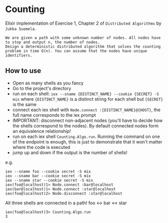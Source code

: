 # Counting

Elixir implementation of Exercise 1, Chapter 2 of `Distributed Algorithms` by `Jukka Suomela`.    
```
We are given a path with some unknown number of nodes. All nodes have to stop and output n, the number of nodes.       
Design a deterministic distributed algorithm that solves the counting problem in time O(n). You can assume that the nodes have unique identifiers.
```

## How to use

- Open as many shells as you fancy
- Go to the project's directory
- run on each shell: `iex --sname {DISTINCT_NAME} --cookie {SECRET} -S mix` where `{DISTINCT_NAME}` is a distinct string for each shell but `{SECRET}` is the same
- connect each iex shell with `Node.connect :{DISTINCT_NAME}@{HOST}`, the full name corresponds to the iex prompt    
- IMPORTANT: disconnect non-adjacent nodes (you'll have to decide how the shells correspond to the nodes). By default connected nodes form an equivalence relationship!
- run on each iex shell `Counting.Algo.run`. Running the command on one of the endpoint is enough, this is just to demonstrate that it won't matter where the code is executed
- jump up and down if the output is the number of shells!

e.g.

`iex --sname foo --cookie secret -S mix`          
`iex --sname bar --cookie secret -S mix`       
`iex --sname star --cookie secret -S mix`       
`iex(foo@localhost)1> Node.connect :bar@localhost`        
`iex(bar@localhost)1> Node.connect :star@localhost`        
`iex(foo@localhost)2> Node.disconnect :star@localhost`

All three shells are connected in a path! foo <-> bar <-> star    

`iex(foo@localhost)3> Counting.Algo.run`         
`3`

